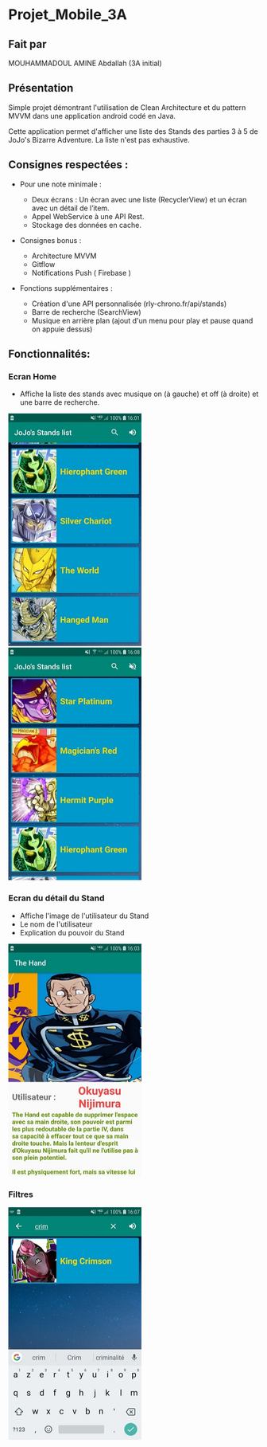 # Projet_Mobile_3A
## Fait par
MOUHAMMADOUL AMINE Abdallah
(3A initial)

## Présentation

Simple projet démontrant l'utilisation de Clean Architecture et du pattern MVVM dans une application android codé en Java.

Cette application permet d'afficher une liste des Stands des parties 3 à 5 de JoJo's Bizarre Adventure. La liste n'est pas exhaustive.


## Consignes respectées :

- Pour une note minimale :

	- Deux écrans : Un écran avec une liste (RecyclerView) et un écran avec un détail de l’item.
	- Appel WebService à une API Rest.
	- Stockage des données en cache.

- Consignes bonus : 

	- Architecture MVVM
	- Gitflow
	- Notifications Push ( Firebase )

- Fonctions supplémentaires :
	
	- Création d'une API personnalisée (rly-chrono.fr/api/stands)
	- Barre de recherche (SearchView)
	- Musique en arrière plan (ajout d'un menu pour play et pause quand on appuie dessus)
	


## Fonctionnalités: 

### Ecran Home 

- Affiche la liste des stands avec musique on (à gauche) et off (à droite) et une barre de recherche.

<img src="readme_images/liste_volume_on.jpg" width="268" height="467" alt="liste stands">        <img src="readme_images/liste_volume_off.jpg" width="268" height="467" alt="liste stands"> 

### Ecran du détail du Stand

- Affiche l'image de l'utilisateur du Stand
- Le nom de l'utilisateur
- Explication du pouvoir du Stand

<img src="readme_images/ecran_details.jpg" width="268" height="467" alt="détails stands">

### Filtres 

<img src="readme_images/barre_recherche.jpg" width="268" height="467" alt="Search View">



